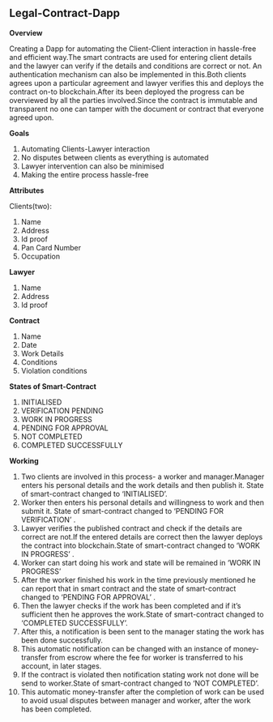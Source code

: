 ﻿

## Legal-Contract-Dapp



**Overview**

Creating a Dapp for automating the Client-Client interaction in hassle-free and efficient way.The smart contracts are used for entering client details and the lawyer can verify if the details and conditions are correct or not. An authentication mechanism can also be implemented in this.Both clients agrees upon a particular agreement and lawyer verifies this and deploys the contract on-to blockchain.After its been deployed the progress can be overviewed by all the parties involved.Since the contract is immutable and transparent no one can tamper with the document or contract that everyone agreed upon.

 **Goals**
 
1. Automating Clients-Lawyer interaction
2. No disputes between clients as everything is automated
3. Lawyer intervention can also be minimised
4. Making the entire process hassle-free

**Attributes**

Clients(two):
1. Name
2. Address
3. Id proof
4. Pan Card Number
5. Occupation

**Lawyer**
1. Name
2. Address
3. Id proof

**Contract**
1. Name
2. Date
3. Work Details
4. Conditions
5. Violation conditions

**States of Smart-Contract**

1. INITIALISED
2. VERIFICATION PENDING
3. WORK IN PROGRESS
4. PENDING FOR APPROVAL
5. NOT COMPLETED
6. COMPLETED SUCCESSFULLY

**Working**
 
1. Two clients are involved in this process- a worker and manager.Manager enters his personal details and the work details and then publish it. State of smart-contract changed to ‘INITIALISED’.
2. Worker then enters his personal details and willingness to work and then submit it. State of smart-contract changed to ‘PENDING FOR VERIFICATION’ .
3. Lawyer verifies the published contract and check if the details are correct are not.If the entered details are correct then the lawyer deploys the contract into blockchain.State of smart-contract changed to ‘WORK IN PROGRESS’ .
4. Worker can start doing his work and state will be remained in ‘WORK IN PROGRESS’
5. After the worker finished his work in the time previously mentioned he can report that in smart contract and the state of smart-contract changed to ‘PENDING FOR APPROVAL’ .
6. Then the lawyer checks if the work has been completed and if it’s sufficient then he approves the work.State of smart-contract changed to ‘COMPLETED SUCCESSFULLY’.
7. After this, a notification is been sent to the manager stating the work has been done successfully.
8. This automatic notification can be changed with an instance of money-transfer from escrow where the fee for worker is transferred to his account, in later stages.
9. If the contract is violated then notification stating work not done will be send to worker.State of smart-contract changed to ‘NOT COMPLETED’.
10. This automatic money-transfer after the completion of work can be used to avoid usual disputes between manager and worker, after the work has been completed.

 

